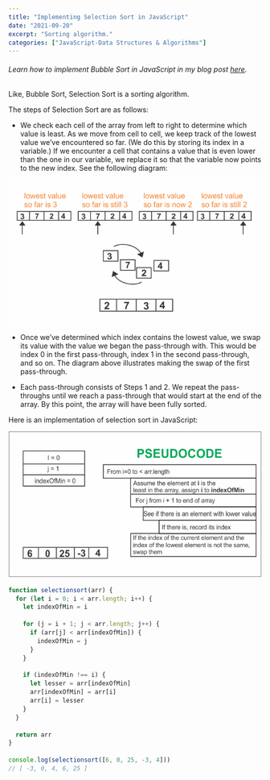 ```yaml
---
title: "Implementing Selection Sort in JavaScript"
date: "2021-09-20"
excerpt: "Sorting algorithm."
categories: ["JavaScript-Data Structures & Algorithms"]
---
```


###### Learn how to implement Bubble Sort in JavaScript in my blog post [here](https://hemanta.io/implementing-bubble-sort-in-javascript/).

Like, Bubble Sort, Selection Sort is a sorting algorithm.

The steps of Selection Sort are as follows:

- We check each cell of the array from left to right to determine which value is least. As we move from cell to cell, we keep track of the lowest value we’ve encountered so far. (We do this by storing its index in a variable.) If we encounter a cell that contains a value that is even lower than the one in our variable, we replace it so that the variable now points to the new index. See the following diagram:

![Selection Sort](../images/selectionsort/selection_sort_in_action.png)

- Once we’ve determined which index contains the lowest value, we swap its value with the value we began the pass-through with. This would be index 0 in the first pass-through, index 1 in the second pass-through, and so on. The diagram above illustrates making the swap of the first pass-through.

- Each pass-through consists of Steps 1 and 2. We repeat the pass-throughs until we reach a pass-through that would start at the end of the array. By this point, the array will have been fully sorted.

Here is an implementation of selection sort in JavaScript:

![Selection Sort](../images/selectionsort/selectionsort.png)

```js {numberLines}
function selectionsort(arr) {
  for (let i = 0; i < arr.length; i++) {
    let indexOfMin = i

    for (j = i + 1; j < arr.length; j++) {
      if (arr[j] < arr[indexOfMin]) {
        indexOfMin = j
      }
    }

    if (indexOfMin !== i) {
      let lesser = arr[indexOfMin]
      arr[indexOfMin] = arr[i]
      arr[i] = lesser
    }
  }

  return arr
}

console.log(selectionsort([6, 0, 25, -3, 4]))
// [ -3, 0, 4, 6, 25 ]
```
